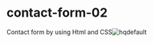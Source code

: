 # contact-form-02
Contact form by using Html and CSS![hqdefault](https://user-images.githubusercontent.com/79183846/150641486-77eab2ed-cfa1-4f51-af0d-6382b40864d1.jpg)
